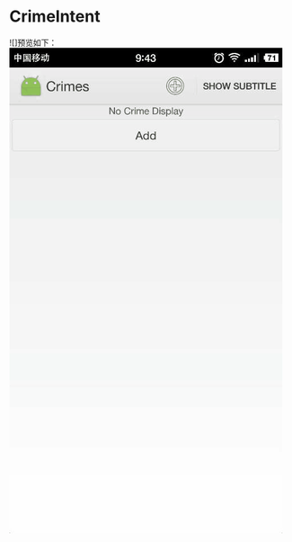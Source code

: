 # CrimeIntent
![]预览如下：
![](https://raw.githubusercontent.com/Pr-Jiang/CrimeIntent/master/previewgif/CrimeIntent1.gif)

